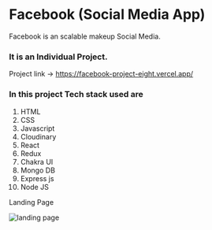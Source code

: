 # Facebook (Social Media App)
Facebook is an scalable makeup Social Media.


### It is an Individual Project.

Project link -> https://facebook-project-eight.vercel.app/

### In this project Tech stack used are

1. HTML
2. CSS
3. Javascript
4. Cloudinary
5. React
6. Redux
8. Chakra UI
9. Mongo DB
10. Express js
11. Node JS



Landing Page

![landing page](http://res.cloudinary.com/dd9cmhunr/image/upload/v1681583605/Screenshot_535_cubpjr.png)

